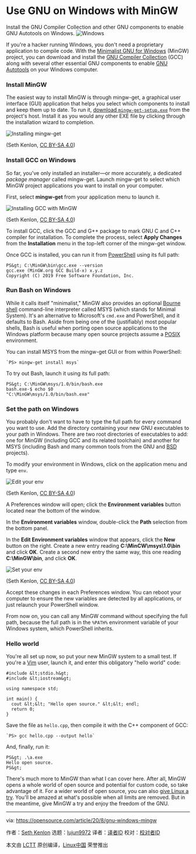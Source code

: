 [#]: collector: (lujun9972)
[#]: translator: ( )
[#]: reviewer: ( )
[#]: publisher: ( )
[#]: url: ( )
[#]: subject: (Use GNU on Windows with MinGW)
[#]: via: (https://opensource.com/article/20/8/gnu-windows-mingw)
[#]: author: (Seth Kenlon https://opensource.com/users/seth)

Use GNU on Windows with MinGW
======
Install the GNU Compiler Collection and other GNU components to enable
GNU Autotools on Windows.
![Windows][1]

If you're a hacker running Windows, you don't need a proprietary application to compile code. With the [Minimalist GNU for Windows][2] (MinGW) project, you can download and install the [GNU Compiler Collection][3] (GCC) along with several other essential GNU components to enable [GNU Autotools][4] on your Windows computer.

### Install MinGW

The easiest way to install MinGW is through mingw-get, a graphical user interface (GUI) application that helps you select which components to install and keep them up to date. To run it, [download `mingw-get-setup.exe`][5] from the project's host. Install it as you would any other EXE file by clicking through the installation wizard to completion.

![Installing mingw-get][6]

(Seth Kenlon, [CC BY-SA 4.0][7])

### Install GCC on Windows

So far, you've only installed an installer—or more accurately, a dedicated _package manager_ called mingw-get. Launch mingw-get to select which MinGW project applications you want to install on your computer.

First, select **mingw-get** from your application menu to launch it.

![Installing GCC with MinGW][8]

(Seth Kenlon, [CC BY-SA 4.0][7])

To install GCC, click the GCC and G++ package to mark GNU C and C++ compiler for installation. To complete the process, select **Apply Changes** from the **Installation** menu in the top-left corner of the mingw-get window.

Once GCC is installed, you can run it from [PowerShell][9] using its full path:


```
PS&gt; C:\MinGW\bin\gcc.exe --version
gcc.exe (MinGW.org GCC Build-x) x.y.z
Copyright (C) 2019 Free Software Foundation, Inc.
```

### Run Bash on Windows

While it calls itself "minimalist," MinGW also provides an optional [Bourne shell][10] command-line interpreter called MSYS (which stands for Minimal System). It's an alternative to Microsoft's `cmd.exe` and PowerShell, and it defaults to Bash. Aside from being one of the (justifiably) most popular shells, Bash is useful when porting open source applications to the Windows platform because many open source projects assume a [POSIX][11] environment.

You can install MSYS from the mingw-get GUI or from within PowerShell:


```
`PS> mingw-get install msys`
```

To try out Bash, launch it using its full path:


```
PS&gt; C:\MinGW\msys/1.0/bin/bash.exe
bash.exe-$ echo $0
"C:\MinGW\msys/1.0/bin/bash.exe"
```

### Set the path on Windows

You probably don't want to have to type the full path for every command you want to use. Add the directory containing your new GNU executables to your path in Windows. There are two root directories of executables to add: one for MinGW (including GCC and its related toolchain) and another for MSYS (including Bash and many common tools from the GNU and [BSD][12] projects).

To modify your environment in Windows, click on the application menu and type `env`.

![Edit your env][13]

(Seth Kenlon, [CC BY-SA 4.0][7])

A Preferences window will open; click the **Environment variables** button located near the bottom of the window.

In the **Environment variables** window, double-click the **Path** selection from the bottom panel.

In the **Edit Environment variables** window that appears, click the **New** button on the right. Create a new entry reading **C:\MinCW\msys\1.0\bin** and click **OK**. Create a second new entry the same way, this one reading **C:\MinGW\bin**, and click **OK**.

![Set your env][14]

(Seth Kenlon, [CC BY-SA 4.0][7])

Accept these changes in each Preferences window. You can reboot your computer to ensure the new variables are detected by all applications, or just relaunch your PowerShell window.

From now on, you can call any MinGW command without specifying the full path, because the full path is in the `%PATH%` environment variable of your Windows system, which PowerShell inherits.

### Hello world

You're all set up now, so put your new MinGW system to a small test. If you're a [Vim][15] user, launch it, and enter this obligatory "hello world" code:


```
#include &lt;stdio.h&gt;
#include &lt;iostream&gt;

using namespace std;

int main() {
  cout &lt;&lt; "Hello open source." &lt;&lt; endl;
  return 0;
}
```

Save the file as `hello.cpp`, then compile it with the C++ component of GCC:


```
`PS> gcc hello.cpp --output hello`
```

And, finally, run it:


```
PS&gt; .\a.exe
Hello open source.
PS&gt;
```

There's much more to MinGW than what I can cover here. After all, MinGW opens a whole world of open source and potential for custom code, so take advantage of it. For a wider world of open source, you can also [give Linux a try][16]. You'll be amazed at what's possible when all limits are removed. But in the meantime, give MinGW a try and enjoy the freedom of the GNU.

--------------------------------------------------------------------------------

via: https://opensource.com/article/20/8/gnu-windows-mingw

作者：[Seth Kenlon][a]
选题：[lujun9972][b]
译者：[译者ID](https://github.com/译者ID)
校对：[校对者ID](https://github.com/校对者ID)

本文由 [LCTT](https://github.com/LCTT/TranslateProject) 原创编译，[Linux中国](https://linux.cn/) 荣誉推出

[a]: https://opensource.com/users/seth
[b]: https://github.com/lujun9972
[1]: https://opensource.com/sites/default/files/styles/image-full-size/public/lead-images/more_windows.jpg?itok=hKk64RcZ (Windows)
[2]: http://mingw.org
[3]: https://gcc.gnu.org/
[4]: https://opensource.com/article/19/7/introduction-gnu-autotools
[5]: https://osdn.net/projects/mingw/releases/
[6]: https://opensource.com/sites/default/files/uploads/mingw-install.jpg (Installing mingw-get)
[7]: https://creativecommons.org/licenses/by-sa/4.0/
[8]: https://opensource.com/sites/default/files/uploads/mingw-packages.jpg (Installing GCC with MinGW)
[9]: https://opensource.com/article/19/8/variables-powershell
[10]: https://en.wikipedia.org/wiki/Bourne_shell
[11]: https://opensource.com/article/19/7/what-posix-richard-stallman-explains
[12]: https://opensource.com/article/19/3/netbsd-raspberry-pi
[13]: https://opensource.com/sites/default/files/uploads/mingw-env.jpg (Edit your env)
[14]: https://opensource.com/sites/default/files/uploads/mingw-env-set.jpg (Set your env)
[15]: https://opensource.com/resources/what-vim
[16]: https://opensource.com/article/19/7/ways-get-started-linux
